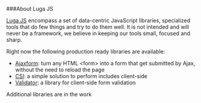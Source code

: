 ###About Luga JS

<a href="http://massimocorner.com/lugajs/docs/">Luga JS</a> encompass a set of data-centric JavaScript libraries, specialized tools that do few things and try to do them well.
It is not intended and will never be a framework, we believe in keeping our tools small, focused and sharp.

Right now the following production ready libraries are available:
<ul>
	<li>
		<a href="http://massimocorner.com/lugajs/docs/ajaxform/docs/index.htm" title="Submit forms without page reloads">Ajaxform</a>: turn any HTML &lt;form&gt; into a form that get submitted by Ajax, without the need to reload the page
	</li>
	<li>
		<a href="http://massimocorner.com/lugajs/docs/csi/docs/index.htm" title="Client-side include">CSI</a>: a simple solution to perform includes client-side
	</li>
	<li>
		<a href="http://massimocorner.com/lugajs/docs/validator/docs/index.htm" title="Client-side form validation">Validator</a>: a library for client-side form validation
	</li>
</ul> 

Additional libraries are in the work